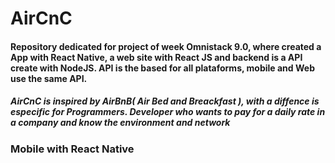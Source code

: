 # AirCnC
#### Repository dedicated for project of week Omnistack 9.0, where created a App with React Native, a web site with React JS and backend is a API create with NodeJS. API is the based for all plataforms, mobile and Web use the same API.

##### AirCnC is inspired by AirBnB( Air Bed and Breackfast ), with a diffence is especific for Programmers. Developer who wants to pay for a daily rate in a company and know the environment and network


### Mobile with React Native
